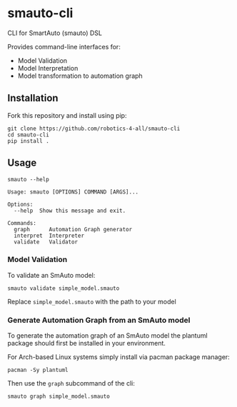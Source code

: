 # smauto-cli
CLI for SmartAuto (smauto) DSL

Provides command-line interfaces for:
- Model Validation
- Model Interpretation
- Model transformation to automation graph

## Installation

Fork this repository and install using pip:

```
git clone https://github.com/robotics-4-all/smauto-cli
cd smauto-cli
pip install .
```


## Usage

```
smauto --help

Usage: smauto [OPTIONS] COMMAND [ARGS]...

Options:
  --help  Show this message and exit.

Commands:
  graph      Automation Graph generator
  interpret  Interpreter
  validate   Validator
```

### Model Validation

To validate an SmAuto model:

```
smauto validate simple_model.smauto
```
Replace `simple_model.smauto` with the path to your model

### Generate Automation Graph from an SmAuto model

To generate the automation graph of an SmAuto model the plantuml package
should first be installed in your environment.

For Arch-based Linux systems simply install via pacman package manager:

```
pacman -Sy plantuml
```

Then use the `graph` subcommand of the cli:

```
smauto graph simple_model.smauto
```
